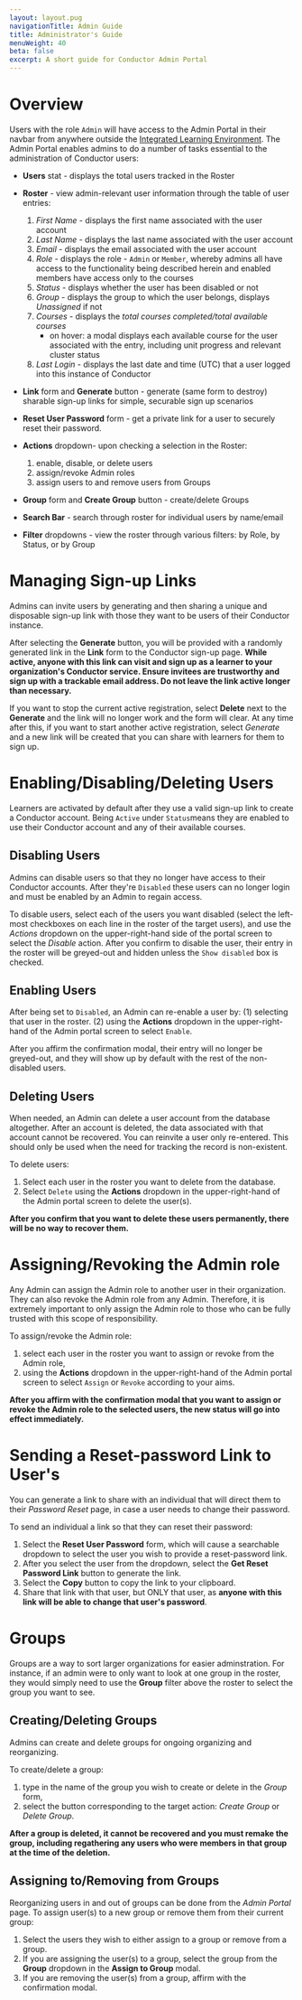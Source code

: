 ```yaml
---
layout: layout.pug
navigationTitle: Admin Guide
title: Administrator's Guide
menuWeight: 40
beta: false
excerpt: A short guide for Conductor Admin Portal
---
```


# Overview

Users with the role `Admin` will have access to the Admin Portal in their navbar from anywhere outside the [Integrated Learning Environment](../learnerguide/index.md#Integrated-Learning-Environment). The Admin Portal enables admins to do a number of tasks essential to the administration of Conductor users:

- **Users** stat - displays the total users tracked in the Roster

- **Roster** - view admin-relevant user information through the table of user entries:

  1. *First Name* - displays the first name associated with the user account
  1. *Last Name* - displays the last name associated with the user account
  1. *Email* - displays the email associated with the user account
  1. *Role* - displays the role - `Admin` or `Member`, whereby admins all have access to the functionality being described herein and enabled members have access only to the courses
  1. *Status* - displays whether the user has been disabled or not
  1. *Group* - displays the group to which the user belongs, displays *Unassigned* if not
  1. *Courses* - displays the *total courses completed/total available courses*
      - on hover: a modal displays each available course for the user associated with the entry, including unit progress and relevant cluster status
  1. *Last Login* - displays the last date and time (UTC) that a user logged into this instance of Conductor

- **Link** form and **Generate** button - generate (same form to destroy) sharable sign-up links for simple, securable sign up scenarios
- **Reset User Password** form - get a private link for a user to securely reset their password.
- **Actions** dropdown- upon checking a selection in the Roster:

    1. enable, disable, or delete users
    1. assign/revoke Admin roles
    1. assign users to and remove users from Groups

- **Group** form and **Create Group** button - create/delete Groups
- **Search Bar** - search through roster for individual users by name/email
- **Filter** dropdowns - view the roster through various filters: by Role, by Status, or by Group

# Managing Sign-up Links

Admins can invite users by generating and then sharing a unique and disposable sign-up link with those they want to be users of their Conductor instance.

After selecting the **Generate** button, you will be provided with a randomly generated link in the **Link** form to the Conductor sign-up page. **While active, anyone with this link can visit and sign up as a learner to your organization's Conductor service. Ensure invitees are trustworthy and sign up with a trackable email address. Do not leave the link active longer than necessary.**

If you want to stop the current active registration, select **Delete** next to the **Generate** and the link will no longer work and the form will clear. At any time after this, if you want to start another active registration, select *Generate* and a new link will be created that you can share with learners for them to sign up.

# Enabling/Disabling/Deleting Users

Learners are activated by default after they use a valid sign-up link to create a Conductor account. Being `Active` under `Status`means they are enabled to use their Conductor account and any of their available courses.

## Disabling Users

Admins can disable users so that they no longer have access to their Conductor accounts. After they're `Disabled` these users can no longer login and must be enabled by an Admin to regain access.

To disable users, select each of the users you want disabled (select the left-most checkboxes on each line in the roster of the target users), and use the *Actions* dropdown on the upper-right-hand side of the portal screen to select the *Disable* action. After you confirm to disable the user, their entry in the roster will be greyed-out and hidden unless the `Show disabled` box is checked.

## Enabling Users

After being set to `Disabled`, an Admin can re-enable a user by:
(1) selecting that user in the roster.
(2) using the **Actions** dropdown in the upper-right-hand of the Admin portal screen to select `Enable`.

 After you affirm the confirmation modal, their entry will no longer be greyed-out, and they will show up by default with the rest of the non-disabled users.

## Deleting Users

When needed, an Admin can delete a user account from the database altogether. After an account is deleted, the data associated with that account cannot be recovered. You can reinvite a user only re-entered. This should only be used when the need for tracking the record is non-existent.

To delete users:

1.  Select each user in the roster you want to delete from the database.
1.  Select `Delete` using the **Actions** dropdown in the upper-right-hand of the Admin portal screen to delete the user(s).

**After you confirm that you want to delete these users permanently, there will be no way to recover them.**

# Assigning/Revoking the Admin role

Any Admin can assign the Admin role to another user in their organization. They can also revoke the Admin role from any Admin. Therefore, it is extremely important to only assign the Admin role to those who can be fully trusted with this scope of responsibility.

To assign/revoke the Admin role:

1. select each user in the roster you want to assign or revoke from the Admin role,
1. using the **Actions** dropdown in the upper-right-hand of the Admin portal screen to select `Assign` or `Revoke` according to your aims.

**After you affirm with the confirmation modal that you want to assign or revoke the Admin role to the selected users, the new status will go into effect immediately.**

# Sending a Reset-password Link to User's

You can generate a link to share with an individual that will direct them to their *Password Reset* page, in case a user needs to change their password.

To send an individual a link so that they can reset their password:

1. Select the **Reset User Password** form, which will cause a searchable dropdown to select the user you wish to provide a reset-password link.
1. After you select the user from the dropdown, select the **Get Reset Password Link** button to generate the link.
1. Select the **Copy** button to copy the link to your clipboard.
1. Share that link with that user, but ONLY that user, as **anyone with this link will be able to change that user's password**.

# Groups

Groups are a way to sort larger organizations for easier adminstration. For instance, if an admin were to only want to look at one group in the roster, they would simply need to use the **Group** filter above the roster to select the group you want to see.

## Creating/Deleting Groups

Admins can create and delete groups for ongoing organizing and reorganizing.

To create/delete a group:

1. type in the name of the group you wish to create or delete in the *Group* form,
1. select the button corresponding to the target action: *Create Group* or *Delete Group*.

**After a group is deleted, it cannot be recovered and you must remake the group, including regathering any users who were members in that group at the time of the deletion.**

## Assigning to/Removing from Groups

Reorganizing users in and out of groups can be done from the *Admin Portal* page. To assign user(s) to a new group or remove them from their current group:

1. Select the users they wish to either assign to a group or remove from a group.
1. If you are assigning the user(s) to a group, select the group from the **Group** dropdown in the **Assign to Group** modal.
1. If you are removing the user(s) from a group, affirm with the confirmation modal.
